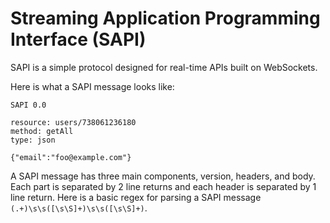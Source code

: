# Streaming Application Programming Interface (SAPI)
SAPI is a simple protocol designed for real-time APIs built on WebSockets.

Here is what a SAPI message looks like:
```
SAPI 0.0

resource: users/738061236180
method: getAll
type: json

{"email":"foo@example.com"}
```

A SAPI message has three main components, version, headers, and body. Each part is separated by 2 line returns and each header is separated by 1 line return. Here is a basic regex for parsing a SAPI message ```(.+)\s\s([\s\S]+)\s\s([\s\S]+)```.
